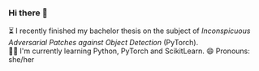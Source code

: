 ### Hi there 👋

⏳ I recently finished my bachelor thesis on the subject of *Inconspicuous Adversarial Patches against Object Detection* (PyTorch).  
🏃‍♀️ I'm currently learning Python, PyTorch and ScikitLearn. 
😄 Pronouns: she/her 

<!--
**codaubianca/codaubianca** is a ✨ _special_ ✨ repository because its `README.md` (this file) appears on your GitHub profile.

Here are some ideas to get you started:

- 🔭 I’m currently working on ...
- 🌱 I’m currently learning ...
- 👯 I’m looking to collaborate on ...
- 🤔 I’m looking for help with ...
- 💬 Ask me about ...
- 📫 How to reach me: ...
- 😄 Pronouns: ...
- ⚡ Fun fact: ...
-->
